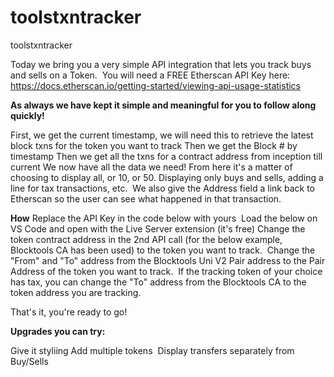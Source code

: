 # toolstxntracker
toolstxntracker

Today we bring you a very simple API integration that lets you track buys and sells on a Token. 
You will need a FREE Etherscan API Key here: https://docs.etherscan.io/getting-started/viewing-api-usage-statistics


**As always we have kept it simple and meaningful for you to follow along quickly!**


First, we get the current timestamp, we will need this to retrieve the latest block txns for the token you want to track
Then we get the Block # by timestamp
Then we get all the txns for a contract address from inception till current
We now have all the data we need! From here it's a matter of choosing to display all, or 10, or 50. Displaying only buys and sells, adding a line for tax transactions, etc. 
We also give the Address field a link back to Etherscan so the user can see what happened in that transaction. 


**How**
Replace the API Key in the code below with yours 
Load the below on VS Code and open with the Live Server extension (it's free)
Change the token contract address in the 2nd API call (for the below example, Blocktools CA has been used) to the token you want to track. 
Change the "From" and "To" address from the Blocktools Uni V2 Pair address to the Pair Address of the token you want to track. 
If the tracking token of your choice has tax, you can change the "To" address from the Blocktools CA to the token address you are tracking. 

That's it, you're ready to go!


**Upgrades you can try:**

Give it styliing
Add multiple tokens 
Display transfers separately from Buy/Sells
